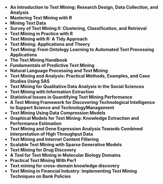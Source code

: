 <ul>

                             

 <li><b><a target="_blank" href="https://github.com/manjunath5496/Text-Mining-Books/blob/master/tmu(1).pdf" style="text-decoration:none;">An Introduction to Text Mining: Research Design, Data Collection, and Analysis</a></b></li>

 <li><b><a target="_blank" href="https://github.com/manjunath5496/Text-Mining-Books/blob/master/tmu(2).pdf" style="text-decoration:none;">Mastering Text Mining with R</a></b></li>

<li><b><a target="_blank" href="https://github.com/manjunath5496/Text-Mining-Books/blob/master/tmu(3).pdf" style="text-decoration:none;">Mining Text Data</a></b></li>
 <li><b><a target="_blank" href="https://github.com/manjunath5496/Text-Mining-Books/blob/master/tmu(4).pdf" style="text-decoration:none;">Survey of Text Mining II: Clustering, Classification, and Retrieval</a></b></li>                              
<li><b><a target="_blank" href="https://github.com/manjunath5496/Text-Mining-Books/blob/master/tmu(5).pdf" style="text-decoration:none;">Text Mining in Practice with R</a></b></li>
<li><b><a target="_blank" href="https://github.com/manjunath5496/Text-Mining-Books/blob/master/tmu(6).pdf" style="text-decoration:none;">Text Mining with R: A Tidy Approach</a></b></li>
 <li><b><a target="_blank" href="https://github.com/manjunath5496/Text-Mining-Books/blob/master/tmu(7).pdf" style="text-decoration:none;">Text Mining: Applications and Theory</a></b></li>

 <li><b><a target="_blank" href="https://github.com/manjunath5496/Text-Mining-Books/blob/master/tmu(8).pdf" style="text-decoration:none;"> Text Mining: From Ontology Learning to Automated Text Processing Applications</a></b></li>
   <li><b><a target="_blank" href="https://github.com/manjunath5496/Text-Mining-Books/blob/master/tmu(9).pdf" style="text-decoration:none;">The Text Mining Handbook</a></b></li>
  
   
 <li><b><a target="_blank" href="https://github.com/manjunath5496/Text-Mining-Books/blob/master/tmu(10).pdf" style="text-decoration:none;">Fundamentals of Predictive Text Mining </a></b></li>                              


 <li><b><a target="_blank" href="https://github.com/manjunath5496/Text-Mining-Books/blob/master/tmu(11).pdf" style="text-decoration:none;"> Natural Language Processing and Text Mining</a></b></li>
   <li><b><a target="_blank" href="https://github.com/manjunath5496/Text-Mining-Books/blob/master/tmu(12).pdf" style="text-decoration:none;">Text Mining and Analysis: Practical Methods, Examples, and Case Studies Using SAS</a></b></li>
  
   
 <li><b><a target="_blank" href="https://github.com/manjunath5496/Text-Mining-Books/blob/master/tmu(13).pdf" style="text-decoration:none;">Text Mining for Qualitative Data Analysis in the Social Sciences </a></b></li>                              

 <li><b><a target="_blank" href="https://github.com/manjunath5496/Text-Mining-Books/blob/master/tmu(14).pdf" style="text-decoration:none;"> Text Mining with Information Extraction</a></b></li>
   <li><b><a target="_blank" href="https://github.com/manjunath5496/Text-Mining-Books/blob/master/tmu(15).pdf" style="text-decoration:none;">Statistical Issues in Quantifying Text Mining Performance</a></b></li>
  
   
 <li><b><a target="_blank" href="https://github.com/manjunath5496/Text-Mining-Books/blob/master/tmu(16).pdf" style="text-decoration:none;">A Text Mining Framework for Discovering Technological Intelligence to Support Science and TechnologyManagement </a></b></li>                              


 <li><b><a target="_blank" href="https://github.com/manjunath5496/Text-Mining-Books/blob/master/tmu(17).pdf" style="text-decoration:none;">Text Mining Using Data Compression Models</a></b></li>
   <li><b><a target="_blank" href="https://github.com/manjunath5496/Text-Mining-Books/blob/master/tmu(18).pdf" style="text-decoration:none;">Graphical Models for Text Mining: Knowledge Extraction and Performance Estimation</a></b></li>
  
   
 <li><b><a target="_blank" href="https://github.com/manjunath5496/Text-Mining-Books/blob/master/tmu(19).pdf" style="text-decoration:none;">Text Mining and Gene Expression Analysis Towards Combined Interpretation of High Throughput Data </a></b></li>   


  <li><b><a target="_blank" href="https://github.com/manjunath5496/Text-Mining-Books/blob/master/tmu(20).pdf" style="text-decoration:none;">Text Mining and Internet Content Filtering</a></b></li>
  
   
 <li><b><a target="_blank" href="https://github.com/manjunath5496/Text-Mining-Books/blob/master/tmu(21).pdf" style="text-decoration:none;">Scalable Text Mining with Sparse Generative Models </a></b></li>   

   <li><b><a target="_blank" href="https://github.com/manjunath5496/Text-Mining-Books/blob/master/tmu(22).PDF" style="text-decoration:none;">Text Mining for Drug Discovery</a></b></li>
  
   
 <li><b><a target="_blank" href="https://github.com/manjunath5496/Text-Mining-Books/blob/master/tmu(23).pdf" style="text-decoration:none;">A Tool for Text Mining in Molecular Biology Domains </a></b></li>   


  <li><b><a target="_blank" href="https://github.com/manjunath5496/Text-Mining-Books/blob/master/tmu(24).pdf" style="text-decoration:none;">Practical Text Mining With Per1</a></b></li>
  
   
 <li><b><a target="_blank" href="https://github.com/manjunath5496/Text-Mining-Books/blob/master/tmu(25).pdf" style="text-decoration:none;">Text mining for cross-domain knowledge discovery </a></b></li>  
 
   
 <li><b><a target="_blank" href="https://github.com/manjunath5496/Text-Mining-Books/blob/master/tmu(26).pdf" style="text-decoration:none;">Text Mining in Financial Industry: Implementing Text Mining Techniques on Bank Policies </a></b></li>  
 
 
 
 
 
 

</ul>
